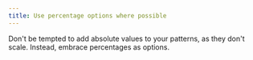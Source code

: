 ```yaml
---
title: Use percentage options where possible
---
```


Don't be tempted to add absolute values to your patterns, as they don't scale. Instead, embrace percentages as options.